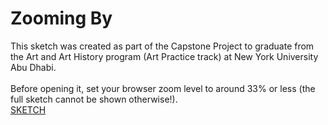 # Zooming By
This sketch was created as part of the Capstone Project to graduate from the Art and Art History program (Art Practice track) at New York University Abu Dhabi.<br>
<br>
Before opening it, set your browser zoom level to around 33% or less (the full sketch cannot be shown otherwise!).<br>
[SKETCH](sketch-online/index.html)
